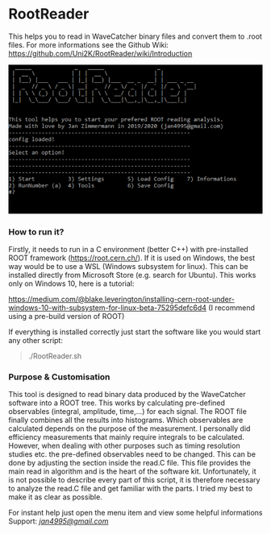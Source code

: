 # RootReader

 
This helps you to read in WaveCatcher binary files and convert them to .root files.
For more informations see the Github Wiki: https://github.com/Uni2K/RootReader/wiki/Introduction
  
![Demo](demo.PNG)

  
 

### How to run it?

Firstly, it needs to run in a C environment (better C++) with pre-installed ROOT framework (https://root.cern.ch/). If it is used on Windows, the best way would be to use a WSL (Windows subsystem for linux). This can be installed directly from Microsoft Store (e.g. search for Ubuntu). This works only on Windows 10, here is a tutorial:

https://medium.com/@blake.leverington/installing-cern-root-under-windows-10-with-subsystem-for-linux-beta-75295defc6d4
(I recommend using a pre-build version of ROOT)

If everything is installed correctly just start the software like you would start any other script:

> ./RootReader.sh

  

### Purpose & Customisation

This tool is designed to read binary data produced by the WaveCatcher software into a ROOT tree. This works by calculating pre-defined observables (integral, amplitude, time,...) for each signal. The ROOT file finally combines all the results into histograms. Which observables are calculated depends on the purpose of the measurement. I personally did efficiency measurements that mainly require integrals to be calculated. However, when dealing with other purposes such as timing resolution studies etc. the pre-defined observables need to be changed.
This can be done by adjusting the section inside the read.C file. This file provides the main read in algorithm and is the heart of the software kit. Unfortunately, it is not possible to describe every part of this script, it is therefore necessary to analyze the read.C file and get familiar with the parts. I tried my best to make it as clear as possible.

  
For instant help just open the menu item and view some helpful informations
Support: *jan4995@gmail.com*
